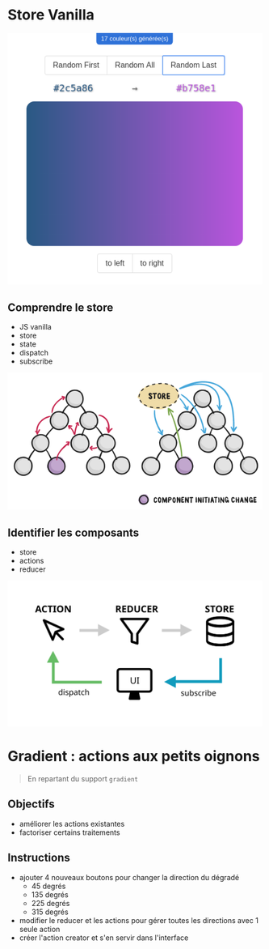 # Store Vanilla

![](docs/gradient.png)

## Comprendre le store

- JS vanilla
- store
- state
- dispatch
- subscribe

![](docs/with-store.png)


## Identifier les composants

- store
- actions
- reducer

![](docs/flow.svg)






# Gradient : actions aux petits oignons

> En repartant du support `gradient`

## Objectifs

- améliorer les actions existantes
- factoriser certains traitements

## Instructions

- ajouter 4 nouveaux boutons pour changer la direction du dégradé
  - 45 degrés
  - 135 degrés
  - 225 degrés
  - 315 degrés
- modifier le reducer et les actions pour gérer toutes les directions avec 1 seule action
- créer l'action creator et s'en servir dans l'interface
